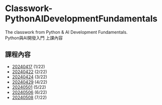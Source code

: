 # Classwork-PythonAIDevelopmentFundamentals
The classwork from Python & AI Development Fundamentals.\
Python與AI開發入門 上課內容

## 課程內容
* [20240417](https://github.com/chesterXalan/Classwork-PythonAIDevelopmentFundamentals/tree/main/lesson1) (1/22)
* [20240422](https://github.com/chesterXalan/Classwork-PythonAIDevelopmentFundamentals/tree/main/lesson2) (2/22)
* [20240424](https://github.com/chesterXalan/Classwork-PythonAIDevelopmentFundamentals/tree/main/lesson3) (3/22)
* [20240429](https://github.com/chesterXalan/Classwork-PythonAIDevelopmentFundamentals/tree/main/lesson4) (4/22)
* [20240501](https://github.com/chesterXalan/Classwork-PythonAIDevelopmentFundamentals/tree/main/lesson5) (5/22)
* [20240506](https://github.com/chesterXalan/Classwork-PythonAIDevelopmentFundamentals/tree/main/lesson6) (6/22)
* [20240508](https://github.com/chesterXalan/Classwork-PythonAIDevelopmentFundamentals/tree/main/lesson7) (7/22)